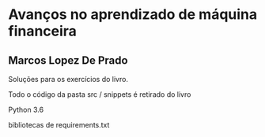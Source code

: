 # Avanços no aprendizado de máquina financeira
## Marcos Lopez De Prado


Soluções para os exercícios do livro. 

Todo o código da pasta src / snippets é retirado do livro

Python 3.6 

bibliotecas de requirements.txt 


